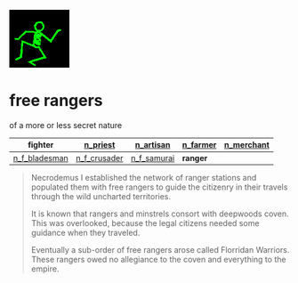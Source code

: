![dancer](assets/dancer.gif)

# free rangers

 of a more or less secret nature

| **fighter**                         |  [n_priest](n_priest.md)          |  [n_artisan](n_artisan.md)      |  [n_farmer](n_farmer.md)  |  [n_merchant](n_merchant.md)  | 
| ----------------------------------- | --------------------------------- | ------------------------------- | ------------------------- | ----------------------------- | 
|  [n_f_bladesman](n_f_bladesman.md)  |  [n_f_crusader](n_f_crusader.md)  |  [n_f_samurai](n_f_samurai.md)  | **ranger**                |                               | 
>
>   Necrodemus I established the network of ranger stations and populated them with free rangers to guide the citizenry in their travels through the wild uncharted territories. 
>
>   It is known that rangers and minstrels consort with deepwoods coven. This was overlooked, because the legal citizens needed some guidance when they traveled. 
>
>   Eventually a sub-order of free rangers arose called Florridan Warriors. These rangers owed no allegiance to the coven and everything to the empire. 

 